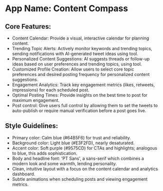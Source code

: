 # **App Name**: Content Compass

## Core Features:

- Content Calendar: Provide a visual, interactive calendar for planning content.
- Trending Topic Alerts: Actively monitor keywords and trending topics, sending notifications with AI-generated tweet ideas using tool.
- Personalized Content Suggestions: AI suggests threads or follow-up ideas based on user preferences and trending topics, using tool.
- Customized Profile Creation: Allow users to select core topic preferences and desired posting frequency for personalized content suggestions.
- Engagement Analytics: Track key engagement metrics (likes, retweets, impressions) for each scheduled post.
- Optimal Posting Times: Provide insights on the best time to post for maximum engagement.
- Post control: Give users full control by allowing them to set the tweets to auto-publish or require manual verification before a post goes live.

## Style Guidelines:

- Primary color: Calm blue (#64B5F6) for trust and reliability.
- Background color: Light blue (#E3F2FD), nearly desaturated.
- Accent color: Soft purple (#9575CD) for CTAs and highlights; analogous to blue, this adds sophistication.
- Body and headline font: 'PT Sans', a sans-serif which combines a modern look and some warmth, lending personality.
- Clean, intuitive layout with a focus on the content calendar and analytics dashboard.
- Subtle animations when scheduling posts and viewing engagement metrics.
